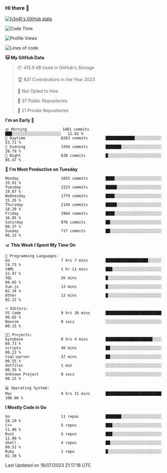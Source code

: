 ### Hi there 👋

[![h3n4l's GitHub stats](https://github-readme-stats.vercel.app/api?username=h3n4l&count_private=true&show_icons=true&theme=radical)](https://github.com/h3n4l/github-readme-stats)

<!--START_SECTION:waka-->
![Code Time](http://img.shields.io/badge/Code%20Time-1%2C415%20hrs%2016%20mins-blue)

![Profile Views](http://img.shields.io/badge/Profile%20Views-0-blue)

![Lines of code](https://img.shields.io/badge/From%20Hello%20World%20I%27ve%20Written-3.2%20million%20lines%20of%20code-blue)

**🐱 My GitHub Data** 

> 📦 415.9 kB Used in GitHub's Storage 
 > 
> 🏆 831 Contributions in the Year 2023
 > 
> 🚫 Not Opted to Hire
 > 
> 📜 37 Public Repositories 
 > 
> 🔑 21 Private Repositories 
 > 
**I'm an Early 🐤** 

```text
🌞 Morning                1401 commits        ███░░░░░░░░░░░░░░░░░░░░░░   12.02 % 
🌆 Daytime                6263 commits        █████████████░░░░░░░░░░░░   53.72 % 
🌃 Evening                3356 commits        ███████░░░░░░░░░░░░░░░░░░   28.79 % 
🌙 Night                  638 commits         █░░░░░░░░░░░░░░░░░░░░░░░░   05.47 % 
```
📅 **I'm Most Productive on Tuesday** 

```text
Monday                   1855 commits        ████░░░░░░░░░░░░░░░░░░░░░   15.91 % 
Tuesday                  2223 commits        █████░░░░░░░░░░░░░░░░░░░░   19.07 % 
Wednesday                1779 commits        ████░░░░░░░░░░░░░░░░░░░░░   15.26 % 
Thursday                 2144 commits        █████░░░░░░░░░░░░░░░░░░░░   18.39 % 
Friday                   1964 commits        ████░░░░░░░░░░░░░░░░░░░░░   16.85 % 
Saturday                 976 commits         ██░░░░░░░░░░░░░░░░░░░░░░░   08.37 % 
Sunday                   717 commits         ██░░░░░░░░░░░░░░░░░░░░░░░   06.15 % 
```


📊 **This Week I Spent My Time On** 

```text
💬 Programming Languages: 
Go                       7 hrs 7 mins        ███████████████████░░░░░░   74.73 % 
YAML                     1 hr 11 mins        ███░░░░░░░░░░░░░░░░░░░░░░   12.47 % 
SQL                      26 mins             █░░░░░░░░░░░░░░░░░░░░░░░░   04.65 % 
Vue.js                   13 mins             █░░░░░░░░░░░░░░░░░░░░░░░░   02.34 % 
Other                    13 mins             █░░░░░░░░░░░░░░░░░░░░░░░░   02.32 % 

🔥 Editors: 
VS Code                  9 hrs 30 mins       █████████████████████████   99.85 % 
Neovim                   0 secs              ░░░░░░░░░░░░░░░░░░░░░░░░░   00.15 % 

🐱‍💻 Projects: 
bytebase                 8 hrs 4 mins        █████████████████████░░░░   84.73 % 
scripts                  46 mins             ██░░░░░░░░░░░░░░░░░░░░░░░   08.22 % 
tsql-parser              37 mins             ██░░░░░░░░░░░░░░░░░░░░░░░   06.55 % 
dotfiles                 1 min               ░░░░░░░░░░░░░░░░░░░░░░░░░   00.35 % 
Unknown Project          0 secs              ░░░░░░░░░░░░░░░░░░░░░░░░░   00.15 % 

💻 Operating System: 
Mac                      9 hrs 31 mins       █████████████████████████   100.00 % 
```

**I Mostly Code in Go** 

```text
Go                       11 repos            ███████░░░░░░░░░░░░░░░░░░   26.19 % 
C++                      5 repos             ███░░░░░░░░░░░░░░░░░░░░░░   11.90 % 
Rust                     5 repos             ███░░░░░░░░░░░░░░░░░░░░░░   11.90 % 
Shell                    4 repos             ██░░░░░░░░░░░░░░░░░░░░░░░   09.52 % 
Ruby                     1 repo              █░░░░░░░░░░░░░░░░░░░░░░░░   02.38 % 
```




 Last Updated on 18/07/2023 21:17:16 UTC
<!--END_SECTION:waka-->

